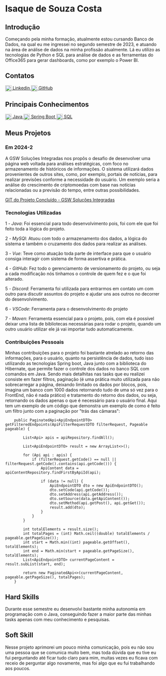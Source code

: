# Isaque de Souza Costa

## Introdução
Começando pela minha formação, atualmente estou cursando Banco de Dados, na qual eu me ingressei no segundo semestre de 2023, e atuando na área de análise de dados na minha profissão atualmente. Lá eu utilizo as tecnologias de Python e SQL para análise de dados e as ferramentas do Office365 para gerar dashboards, como por exemplo o Power BI.

## Contatos
<a href="https://www.linkedin.com/in/seu-usuario" target="_blank">
  <img src="https://cdn.jsdelivr.net/gh/devicons/devicon/icons/linkedin/linkedin-original.svg" alt="LinkedIn" width="20" style="vertical-align: middle;"/>
  Linkedin
</a>
<a href="https://github.com/Isaque-BD" target="_blank">
  <img src="https://cdn.jsdelivr.net/gh/devicons/devicon/icons/github/github-original.svg" alt="GitHub" width="20" style="vertical-align: middle;"/>
  GitHub
</a>

## Principais Conhecimentos

<a href="https://www.java.com" target="_blank">
  <img src="https://cdn.jsdelivr.net/gh/devicons/devicon/icons/java/java-original.svg" alt="Java" width="20" style="vertical-align: middle;"/>
  Java
</a>
<a href="https://spring.io/projects/spring-boot" target="_blank">
  <img src="https://cdn.jsdelivr.net/gh/devicons/devicon/icons/spring/spring-original.svg" alt="Spring Boot" width="20" style="vertical-align: middle;"/>
  Spring Boot
</a>
<a href="https://www.mysql.com" target="_blank">
  <img src="https://cdn.jsdelivr.net/gh/devicons/devicon/icons/mysql/mysql-original.svg" alt="SQL" width="20" style="vertical-align: middle;"/>
  SQL
</a>

## Meus Projetos

### Em 2024-2
A GSW Soluções Integradas nos propôs o desafio de desenvolver uma página web voltada para análises estratégicas, com foco no armazenamento de históricos de informações. O sistema utilizará dados provenientes de outros sites, como, por exemplo, portais de notícias, para realizar previsões conforme a necessidade do usuário. Um exemplo seria a análise do crescimento de criptomoedas com base nas notícias relacionadas ou a previsão do tempo, entre outras possibilidades.

[GIT do Projeto Concluído - GSW Soluções Integradas](https://github.com/Morpheus-Fatec/morpheus/tree/main)

### Tecnologias Utilizadas
1 - *Java*: Foi essencial para todo desenvolvimento pois, foi com ele que foi feito toda a lógica do projeto.

2 - *MySQl*: Atuou com todo o armazenamento dos dados, a lógica do sistema e também o cruzamento dos dados para realizar as análises.

3 - *Vue*: Teve como atuação toda parte de interface para que o usuário consiga interagir com sistema de forma assertiva e prática.

4 - *GitHub*: Fez todo o gerenciamento de versionamento do projeto, ou seja a cada modificação nós tinhamos o controle de quem fez e o que foi alterado.

5 - *Discord*: Ferramenta foi utilizada para entrarmos em contato um com outro para discutir assuntos do projeto e ajudar uns aos outros no decorrer do desenvolvimento.

6 - *VSCode*: Ferramenta para o desenvolvimento do projeto

7 - *Maven*: Ferramenta essencial para o projeto, pois, com ela é possível deixar uma lista de bibliotecas necessárias para rodar o projeto, quando um outro usuário utilizar ele já vai importar tudo automaticamente.

### Contribuições Pessoais

Minhas contribuições para o projeto foi bastante atrelado ao retorno das informações, para o usuário, quanto na persistência de dados, tudo isso utilizando as tecnologias Spring boot, Java junto com a biblioteca do Hibernate, que permite fazer o controle dos dados no banco SQL com comandos em Java. Sendo mais detalhitas nas tasks que eu realizei consiste em fazer filtros, paginação (é uma prática muito utilizada para não sobrecarregar a página, deixando limitado os dados por blocos, pois, imagina um banco com 1000 dados retornando tudo de uma só vez para o FrontEnd, não é nada prático) e tratamento do retorno dos dados, ou seja, retornando os dados apenas o que é necessário para o usuário final.
Aqui tem um exemplo de um código que demonstra um exemplo de como é feito um filtro junto com a paginação por "trás das câmaras":
```
    public PaginatedApi<ApiEndpointDTO> getFilteredEndpoints(ApiFilterRequestDTO filterRequest, Pageable pageable) {

        List<Api> apis = apiRepository.findAll();

        List<ApiEndpointDTO> result = new ArrayList<>();

        for (Api api : apis) {
            if (filterRequest.getCode() == null || filterRequest.getCode().contains(api.getCode())) {
                ApiContent data = apiContentRepository.findFirstByApiId(api);

                if (data != null) {
                    ApiEndpointDTO dto = new ApiEndpointDTO();
                    dto.setCode(api.getCode());
                    dto.setAddress(api.getAddress());
                    dto.setSource(data.getApiContent());
                    dto.setMethod(api.getPost(), api.getGet());
                    result.add(dto);
                }
            }
        }

        int totalElements = result.size();
        int totalPages = (int) Math.ceil((double) totalElements / pageable.getPageSize());
        int start = Math.min((int) pageable.getOffset(), totalElements);
        int end = Math.min(start + pageable.getPageSize(), totalElements);
        List<ApiEndpointDTO> currentPageContent = result.subList(start, end);

        return new PaginatedApi<>(currentPageContent, pageable.getPageSize(), totalPages);
    }

```
## Hard Skills

Durante esse semestre eu desenvolvi bastante minha autonomia em programação com o Java, conseguindo fazer a maior parte das minhas tasks apenas com meu conhecimento e pesquisas.

## Soft Skill

Nesse projeto aprimorei um pouco minha comunicação, pois eu não sou uma pessoa que se comunica muito bem, mas toda dúvida que eu tive eu fui perguntando até ficar tudo claro para mim, muitas vezes eu ficava com receio de perguntar algo novamente, mas foi algo que eu fui trabalhando aos poucos.







